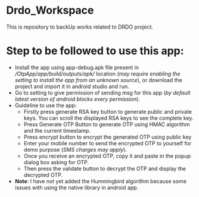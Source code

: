 # Drdo_Workspace
This is repository to backUp works related to DRDO project.

# Step to be followed to use this app:
  - Install the app using app-debug.apk file present in */OtpApp/app/build/outputs/apk/* location (*may require enabling the setting to install the app from an unknown source*), or download the project and import it in android studio and run.
  - Go to setting to give permission of sending msg for this app (*by default latest version of android blocks every permission*).
  - Guideline to use the app:
      - Firstly press generate RSA key button to generate public and private keys. You can scroll the displayed RSA keys to see the complete key.
      - Press Generate OTP Button to generate OTP using HMAC algorithm and the current timestamp.
      - Press encrypt button to encrypt the generated OTP using public key
      - Enter your mobile number to send the encrypted OTP to yourself for demo purpose (*SMS charges may apply*).
      - Once you receive an encrypted OTP, copy it and paste in the popup dialog box asking for OTP.
      - Then press the validate button to decrypt the OTP and display the decrypted OTP.
  - **Note**: I have not yet added the Hummingbird algorithm because some issues with using the native library in android app. 

